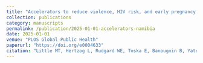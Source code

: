 ```yaml
---
title: "Accelerators to reduce violence, HIV risk, and early pregnancy among adolescents and young people in Namibia: A cross-sectional analysis of the Violence Against Children & Youth Survey"
collection: publications
category: manuscripts
permalink: /publication/2025-01-01-accelerators-namibia
date: 2025-01-01
venue: "PLOS Global Public Health"
paperurl: "https://doi.org/e0004633"
citation: "Little MT, Hertzog L, Rudgard WE, Toska E, Banougnin B, Yates R, Chipanta D, Annor FB, Chiang L, Cluver L (2025) Accelerators to reduce violence, HIV risk, and early pregnancy among adolescents and young people in Namibia: A cross-sectional analysis of the Violence Against Children & Youth Survey. PLOS Global Public Health."
---
```

